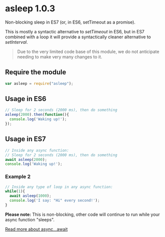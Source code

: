 # asleep 1.0.3

Non-blocking sleep in ES7 (or, in ES6, setTimeout as a promise). 

This is mostly a syntactic alternative to *setTimeout* in ES6, but in ES7 combined with a loop it will provide a syntactically cleaner alternative to *setInterval*.

> Due to the very limited code base of this module, we do not anticipate needing to make very many changes to it. 

## Require the module
```javascript
var asleep = require("asleep");
```

## Usage in ES6

```javascript
// Sleep for 2 seconds (2000 ms), then do something
asleep(2000).then(function(){
  console.log('Waking up!');
});
```

## Usage in ES7

```javascript
// Inside any async function:
// Sleep for 2 seconds (2000 ms), then do something
await asleep(2000);
console.log('Waking up!');
```

### Example 2
```javascript
// Inside any type of loop in any async function:
while(1){
  await asleep(1000);
  console.log('I say: "Hi" every second!');
}
```
**Please note:** This is non-blocking, other code will continue to run while your async function "sleeps". 

[Read more about async...await](https://www.twilio.com/blog/2015/10/asyncawait-the-hero-javascript-deserved.html)
